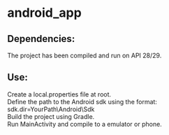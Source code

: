 # android_app

## Dependencies:
The project has been compiled and run on API 28/29.

## Use:
Create a local.properties file at root.\
Define the path to the Android sdk using the format: sdk.dir=YourPath\\Android\\Sdk\
Build the project using Gradle.\
Run MainActivity and compile to a emulator or phone.
